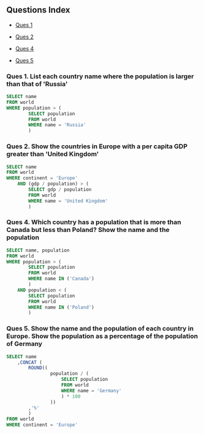 ## Questions Index

* [Ques 1](#ques-1-list-each-country-name-where-the-population-is-larger-than-that-of-russia)

* [Ques 2](#ques-2-show-the-countries-in-europe-with-a-per-capita-gdp-greater-than-united-kingdom)

* [Ques 4](#ques-4-which-country-has-a-population-that-is-more-than-canada-but-less-than-poland-show-the-name-and-the-population)

* [Ques 5](#ques-5-show-the-name-and-the-population-of-each-country-in-europe-show-the-population-as-a-percentage-of-the-population-of-germany)

### Ques 1. List each country name where the population is larger than that of 'Russia'

```sql
SELECT name
FROM world
WHERE population > (
		SELECT population
		FROM world
		WHERE name = 'Russia'
		)
```

### Ques 2. Show the countries in Europe with a per capita GDP greater than 'United Kingdom'

```sql
SELECT name
FROM world
WHERE continent = 'Europe'
	AND (gdp / population) > (
		SELECT gdp / population
		FROM world
		WHERE name = 'United Kingdom'
		)
```

### Ques 4. Which country has a population that is more than Canada but less than Poland? Show the name and the population

```sql
SELECT name, population
FROM world
WHERE population > (
		SELECT population
		FROM world
		WHERE name IN ('Canada')
		)
	AND population < (
		SELECT population
		FROM world
		WHERE name IN ('Poland')
		)
```

### Ques 5. Show the name and the population of each country in Europe. Show the population as a percentage of the population of Germany

```sql
SELECT name
	,CONCAT (
		ROUND((
				population / (
					SELECT population
					FROM world
					WHERE name = 'Germany'
					) * 100
				))
		,'%'
		)
FROM world
WHERE continent = 'Europe'
```
